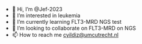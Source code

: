 - 👋 Hi, I’m @Jef-2023
- 👀 I’m interested in leukemia
- 🌱 I’m currently learning FLT3-MRD NGS test
- 💞️ I’m looking to collaborate on FLT3-MRD on NGS
- 📫 How to reach me cyildiz@umcutrecht.nl

<!---
Jef-2023/Jef-2023 is a ✨ special ✨ repository because its `README.md` (this file) appears on your GitHub profile.
You can click the Preview link to take a look at your changes.
--->
